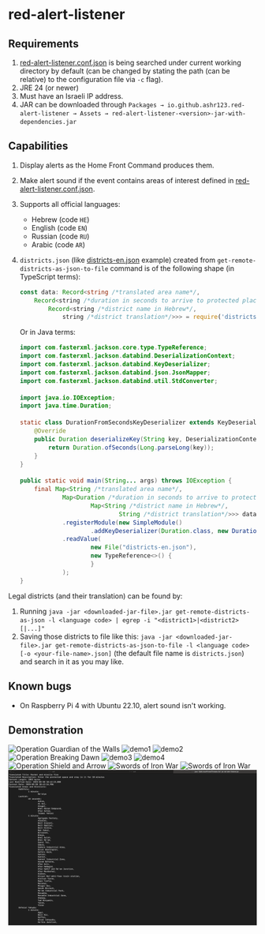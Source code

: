 # red-alert-listener

## Requirements

1. [red-alert-listener.conf.json](red-alert-listener.conf.json) is being searched under current working directory by default (can be changed by stating the path (can be relative) to the configuration file via `-c` flag).
2. JRE 24 (or newer)
3. Must have an Israeli IP address.
4. JAR can be downloaded through `Packages → io.github.ashr123.red-alert-listener → Assets → red-alert-listener-<version>-jar-with-dependencies.jar`

## Capabilities

1. Display alerts as the Home Front Command produces them.
2. Make alert sound if the event contains areas of interest defined in [red-alert-listener.conf.json](red-alert-listener.conf.json).
3. Supports all official languages:
	- Hebrew (code `HE`)
	- English (code `EN`)
	- Russian (code `RU`)
	- Arabic (code `AR`)
4. `districts.json` (like [districts-en.json](districts-en.json "districts") example) created from `get-remote-districts-as-json-to-file` command is of the following shape (in TypeScript terms):
   ```ts
   const data: Record<string /*translated area name*/,
       Record<string /*duration in seconds to arrive to protected place (as string)*/,
           Record<string /*district name in Hebrew*/,
               string /*district translation*/>>> = require('districts-en.json');
   ```

   Or in Java terms:
   ```java
   import com.fasterxml.jackson.core.type.TypeReference;
   import com.fasterxml.jackson.databind.DeserializationContext;
   import com.fasterxml.jackson.databind.KeyDeserializer;
   import com.fasterxml.jackson.databind.json.JsonMapper;
   import com.fasterxml.jackson.databind.util.StdConverter;

   import java.io.IOException;
   import java.time.Duration;

   static class DurationFromSecondsKeyDeserializer extends KeyDeserializer {
       @Override
       public Duration deserializeKey(String key, DeserializationContext ctxt) {
           return Duration.ofSeconds(Long.parseLong(key));
       }
   }

   public static void main(String... args) throws IOException {
       final Map<String /*translated area name*/,
               Map<Duration /*duration in seconds to arrive to protected place*/,
                       Map<String /*district name in Hebrew*/,
                               String /*district translation*/>>> data = new JsonMapper()
               .registerModule(new SimpleModule()
                       .addKeyDeserializer(Duration.class, new DurationFromSecondsKeyDeserializer()))
               .readValue(
                       new File("districts-en.json"),
                       new TypeReference<>() {
                       }
               );
   }
   ```

[comment]: <> (   Got it by running the following code on the DevTools console window on chrome)

[comment]: <> (   ```javascript)

[comment]: <> (   console.log&#40;JSON.stringify&#40;districts.reduce&#40;&#40;result, {label_he, label}&#41; => &#40;result[label_he] = label, result&#41;, {}&#41;&#41;&#41;)

[comment]: <> (   ```)

Legal districts (and their translation) can be found by:

1. Running `java -jar <downloaded-jar-file>.jar get-remote-districts-as-json -l <language code> | egrep -i "<district1>|<district2>[|...]"`
2. Saving those districts to file like
   this: `java -jar <downloaded-jar-file>.jar get-remote-districts-as-json-to-file -l <language code> [-o <your-file-name>.json]`
   (the default file name is `districts.json`) and search in it as you may like.

## Known bugs

- On Raspberry Pi 4 with Ubuntu 22.10, alert sound isn't working.

## Demonstration

![Operation Guardian of the Walls](pics/pic.png "Operation Guardian of the Walls")
![demo1](pics/pic2.png "Demo")
![demo2](pics/pic3.png "Demo")
![Operation Breaking Dawn](pics/pic4.png "Operation Breaking Dawn")
![demo3](pics/pic5.png "Demo")
![demo4](pics/pic6.png "Demo")
![Operation Shield and Arrow](pics/pic7.png "Operation Shield and Arrow")
![Swords of Iron War](pics/pic8.png "Swords of Iron War")
![Swords of Iron War](pics/pic9.png "Swords of Iron War")
![demo4](pics/pic10.png "Demo")

